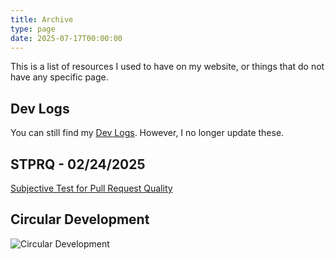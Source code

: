 ```yaml
---
title: Archive
type: page
date: 2025-07-17T00:00:00
---
```


This is a list of resources I used to have on my website, or things that do not have any specific page.

## Dev Logs

You can still find my [Dev Logs](/devlogs). However, I no longer update these.

## STPRQ - 02/24/2025

[Subjective Test for Pull Request Quality](../cdn/Subjective-Test-for-Pull-Request-Quality.pdf)

## Circular Development

![Circular Development](../../images/Circular%20Development%20-%20Git%20Flow.png "Circular Development")
